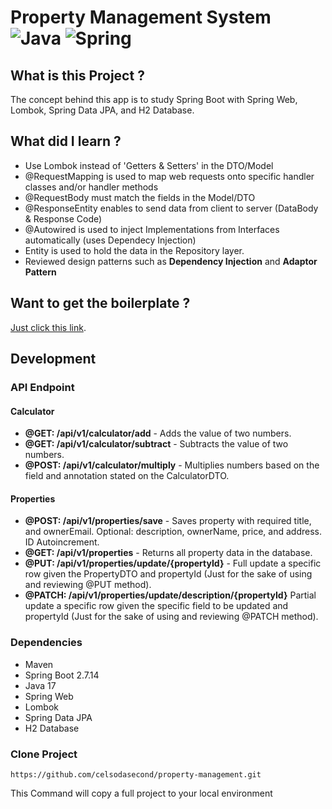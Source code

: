 # Property Management System ![Java](https://img.shields.io/badge/java-%23ED8B00.svg?style=for-the-badge&logo=openjdk&logoColor=white) ![Spring](https://img.shields.io/badge/spring-%236DB33F.svg?style=for-the-badge&logo=spring&logoColor=white)

## What is this Project ?

The concept behind this app is to study Spring Boot with Spring Web, Lombok, Spring Data JPA, and H2 Database.

## What did I learn ?

- Use Lombok instead of 'Getters & Setters' in the DTO/Model
- @RequestMapping is used to map web requests onto specific handler classes and/or handler methods
- @RequestBody must match the fields in the Model/DTO
- @ResponseEntity enables to send data from client to server (DataBody & Response Code)
- @Autowired is used to inject Implementations from Interfaces automatically (uses Dependecy Injection)
- Entity is used to hold the data in the Repository layer.
- Reviewed design patterns such as **Dependency Injection** and **Adaptor Pattern**

## Want to get the boilerplate ?

[Just click this link](https://start.spring.io/#!type=maven-project&language=java&platformVersion=2.7.14&packaging=jar&jvmVersion=17&groupId=com.sbpractice&artifactId=property-management&name=property-management&description=Spring%20Boot%20Basics%20-%20Property%20Management%20System&packageName=com.sbpractice.property-management&dependencies=web,lombok,data-jpa,h2).

## Development

### API Endpoint

#### Calculator

- **@GET: /api/v1/calculator/add** - Adds the value of two numbers.
- **@GET: /api/v1/calculator/subtract** - Subtracts the value of two numbers.
- **@POST: /api/v1/calculator/multiply** - Multiplies numbers based on the field and annotation stated on the
  CalculatorDTO.

#### Properties

- **@POST: /api/v1/properties/save** - Saves property with required title, and ownerEmail. Optional: description,
  ownerName, price, and address. ID Autoincrement.
- **@GET: /api/v1/properties** - Returns all property data in the database.
- **@PUT: /api/v1/properties/update/{propertyId}** - Full update a specific row given the PropertyDTO and propertyId (Just for the sake of using and reviewing @PUT method).
- **@PATCH: /api/v1/properties/update/description/{propertyId}** Partial update a specific row given the specific field
  to be updated and propertyId (Just for the sake of using and reviewing @PATCH method).

### Dependencies

- Maven
- Spring Boot 2.7.14
- Java 17
- Spring Web
- Lombok
- Spring Data JPA
- H2 Database

### Clone Project

```shell
https://github.com/celsodasecond/property-management.git
```

This Command will copy a full project to your local environment

